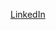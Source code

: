 [LinkedIn](https://www.linkedin.com/public-profile/settings?trk=d_flagship3_profile_self_view_public_profile)
